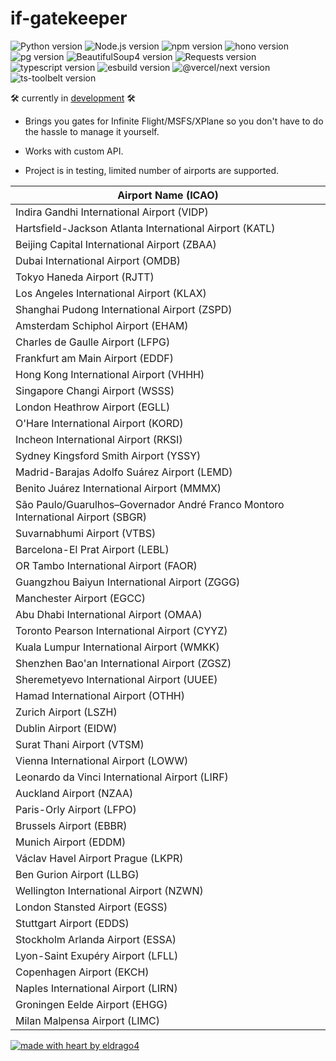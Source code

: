 # if-gatekeeper 

![Python version](https://img.shields.io/static/v1?label=python&message=^3.12&color=blue&logo=python)
![Node.js version](https://img.shields.io/badge/node.js-v20.15.1-green?logo=node.js)
![npm version](https://img.shields.io/badge/npm-10.7.0-red?logo=npm)
![hono version](https://img.shields.io/badge/hono-%5E4.4.2-white?style=flat&logo=hono&logoColor=%23E36002&labelColor=black)
![pg version](https://img.shields.io/badge/postgres-^8.12.0-darkgreen?logo=postgresql)
![BeautifulSoup4 version](https://img.shields.io/static/v1?label=beautifulsoup4&message=^4.12.3&color=violet&logo=python)
![Requests version](https://img.shields.io/static/v1?label=requests&message=^2.32.3&color=blue&logo=python)
![typescript version](https://img.shields.io/badge/typescript-4.9.5-blue?logo=typescript)
![esbuild version](https://img.shields.io/badge/esbuild-0.14.47-black?logo=esbuild)
![@vercel/next version](https://img.shields.io/badge/@next.js-4.0.15-orange?logo=next.js)
![ts-toolbelt version](https://img.shields.io/badge/ts--toolbelt-6.15.5-ff69b4?logo=typescript)

<p>🛠️ currently in <a href="https://github.com/eldrago4/if-gatekeeper/blob/main/Progress.md">development</a> 🛠️</p>



- Brings you gates for Infinite Flight/MSFS/XPlane so you don't have to do the hassle to manage it yourself.
- Works with custom API.

- Project is in testing, limited number of airports are supported.

| Airport Name (ICAO)       |
|------------------------|
| Indira Gandhi International Airport (VIDP) |
| Hartsfield-Jackson Atlanta International Airport (KATL) |
| Beijing Capital International Airport (ZBAA) |
| Dubai International Airport (OMDB) |
| Tokyo Haneda Airport (RJTT) |
| Los Angeles International Airport (KLAX) |
| Shanghai Pudong International Airport (ZSPD) |
| Amsterdam Schiphol Airport (EHAM) |
| Charles de Gaulle Airport (LFPG) |
| Frankfurt am Main Airport (EDDF) |
| Hong Kong International Airport (VHHH) |
| Singapore Changi Airport (WSSS) |
| London Heathrow Airport (EGLL) |
| O'Hare International Airport (KORD) |
| Incheon International Airport (RKSI) |
| Sydney Kingsford Smith Airport (YSSY) |
| Madrid-Barajas Adolfo Suárez Airport (LEMD) |
| Benito Juárez International Airport (MMMX) |
| São Paulo/Guarulhos–Governador André Franco Montoro International Airport (SBGR) |
| Suvarnabhumi Airport (VTBS) |
| Barcelona-El Prat Airport (LEBL) |
| OR Tambo International Airport (FAOR) |
| Guangzhou Baiyun International Airport (ZGGG) |
| Manchester Airport (EGCC) |
| Abu Dhabi International Airport (OMAA) |
| Toronto Pearson International Airport (CYYZ) |
| Kuala Lumpur International Airport (WMKK) |
| Shenzhen Bao'an International Airport (ZGSZ) |
| Sheremetyevo International Airport (UUEE) |
| Hamad International Airport (OTHH) |
| Zurich Airport (LSZH) |
| Dublin Airport (EIDW) |
| Surat Thani Airport (VTSM) |
| Vienna International Airport (LOWW) |
| Leonardo da Vinci International Airport (LIRF) |
| Auckland Airport (NZAA) |
| Paris-Orly Airport (LFPO) |
| Brussels Airport (EBBR) |
| Munich Airport (EDDM) |
| Václav Havel Airport Prague (LKPR) |
| Ben Gurion Airport (LLBG) |
| Wellington International Airport (NZWN) |
| London Stansted Airport (EGSS) |
| Stuttgart Airport (EDDS) |
| Stockholm Arlanda Airport (ESSA) |
| Lyon-Saint Exupéry Airport (LFLL) |
| Copenhagen Airport (EKCH) |
| Naples International Airport (LIRN) |
| Groningen Eelde Airport (EHGG) |
| Milan Malpensa Airport (LIMC) |


  [![made with heart by eldrago4](https://img.shields.io/badge/made%20with%20%E2%99%A5%20by-eldrago4-ff1414.svg?style=flat-square)](https://github.com/eldrago4)

